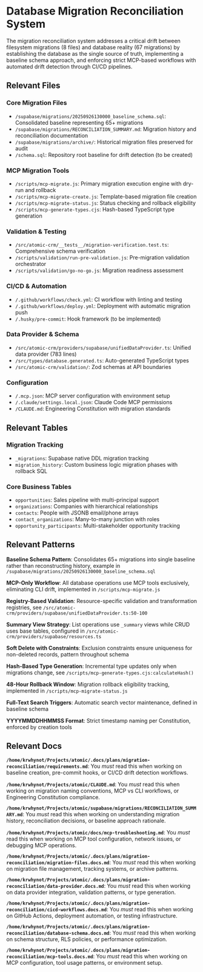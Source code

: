 # Database Migration Reconciliation System

The migration reconciliation system addresses a critical drift between filesystem migrations (8 files) and database reality (67 migrations) by establishing the database as the single source of truth, implementing a baseline schema approach, and enforcing strict MCP-based workflows with automated drift detection through CI/CD pipelines.

## Relevant Files

### Core Migration Files
- `/supabase/migrations/20250926130000_baseline_schema.sql`: Consolidated baseline representing 65+ migrations
- `/supabase/migrations/RECONCILIATION_SUMMARY.md`: Migration history and reconciliation documentation
- `/supabase/migrations/archive/`: Historical migration files preserved for audit
- `/schema.sql`: Repository root baseline for drift detection (to be created)

### MCP Migration Tools
- `/scripts/mcp-migrate.js`: Primary migration execution engine with dry-run and rollback
- `/scripts/mcp-migrate-create.js`: Template-based migration file creation
- `/scripts/mcp-migrate-status.js`: Status checking and rollback eligibility
- `/scripts/mcp-generate-types.cjs`: Hash-based TypeScript type generation

### Validation & Testing
- `/src/atomic-crm/__tests__/migration-verification.test.ts`: Comprehensive schema verification
- `/scripts/validation/run-pre-validation.js`: Pre-migration validation orchestrator
- `/scripts/validation/go-no-go.js`: Migration readiness assessment

### CI/CD & Automation
- `/.github/workflows/check.yml`: CI workflow with linting and testing
- `/.github/workflows/deploy.yml`: Deployment with automatic migration push
- `/.husky/pre-commit`: Hook framework (to be implemented)

### Data Provider & Schema
- `/src/atomic-crm/providers/supabase/unifiedDataProvider.ts`: Unified data provider (783 lines)
- `/src/types/database.generated.ts`: Auto-generated TypeScript types
- `/src/atomic-crm/validation/`: Zod schemas at API boundaries

### Configuration
- `/.mcp.json`: MCP server configuration with environment setup
- `/.claude/settings.local.json`: Claude Code MCP permissions
- `/CLAUDE.md`: Engineering Constitution with migration standards

## Relevant Tables

### Migration Tracking
- `_migrations`: Supabase native DDL migration tracking
- `migration_history`: Custom business logic migration phases with rollback SQL

### Core Business Tables
- `opportunities`: Sales pipeline with multi-principal support
- `organizations`: Companies with hierarchical relationships
- `contacts`: People with JSONB email/phone arrays
- `contact_organizations`: Many-to-many junction with roles
- `opportunity_participants`: Multi-stakeholder opportunity tracking

## Relevant Patterns

**Baseline Schema Pattern**: Consolidates 65+ migrations into single baseline rather than reconstructing history, example in `/supabase/migrations/20250926130000_baseline_schema.sql`

**MCP-Only Workflow**: All database operations use MCP tools exclusively, eliminating CLI drift, implemented in `/scripts/mcp-migrate.js`

**Registry-Based Validation**: Resource-specific validation and transformation registries, see `/src/atomic-crm/providers/supabase/unifiedDataProvider.ts:50-100`

**Summary View Strategy**: List operations use `_summary` views while CRUD uses base tables, configured in `/src/atomic-crm/providers/supabase/resources.ts`

**Soft Delete with Constraints**: Exclusion constraints ensure uniqueness for non-deleted records, pattern throughout schema

**Hash-Based Type Generation**: Incremental type updates only when migrations change, see `/scripts/mcp-generate-types.cjs:calculateHash()`

**48-Hour Rollback Window**: Migration rollback eligibility tracking, implemented in `/scripts/mcp-migrate-status.js`

**Full-Text Search Triggers**: Automatic search vector maintenance, defined in baseline schema

**YYYYMMDDHHMMSS Format**: Strict timestamp naming per Constitution, enforced by creation tools

## Relevant Docs

**`/home/krwhynot/Projects/atomic/.docs/plans/migration-reconciliation/requirements.md`**: You _must_ read this when working on baseline creation, pre-commit hooks, or CI/CD drift detection workflows.

**`/home/krwhynot/Projects/atomic/CLAUDE.md`**: You _must_ read this when working on migration naming conventions, MCP vs CLI workflows, or Engineering Constitution compliance.

**`/home/krwhynot/Projects/atomic/supabase/migrations/RECONCILIATION_SUMMARY.md`**: You _must_ read this when working on understanding migration history, reconciliation decisions, or baseline approach rationale.

**`/home/krwhynot/Projects/atomic/docs/mcp-troubleshooting.md`**: You _must_ read this when working on MCP tool configuration, network issues, or debugging MCP operations.

**`/home/krwhynot/Projects/atomic/.docs/plans/migration-reconciliation/migration-files.docs.md`**: You _must_ read this when working on migration file management, tracking systems, or archive patterns.

**`/home/krwhynot/Projects/atomic/.docs/plans/migration-reconciliation/data-provider.docs.md`**: You _must_ read this when working on data provider integration, validation patterns, or type generation.

**`/home/krwhynot/Projects/atomic/.docs/plans/migration-reconciliation/cicd-workflows.docs.md`**: You _must_ read this when working on GitHub Actions, deployment automation, or testing infrastructure.

**`/home/krwhynot/Projects/atomic/.docs/plans/migration-reconciliation/database-schema.docs.md`**: You _must_ read this when working on schema structure, RLS policies, or performance optimization.

**`/home/krwhynot/Projects/atomic/.docs/plans/migration-reconciliation/mcp-tools.docs.md`**: You _must_ read this when working on MCP configuration, tool usage patterns, or environment setup.